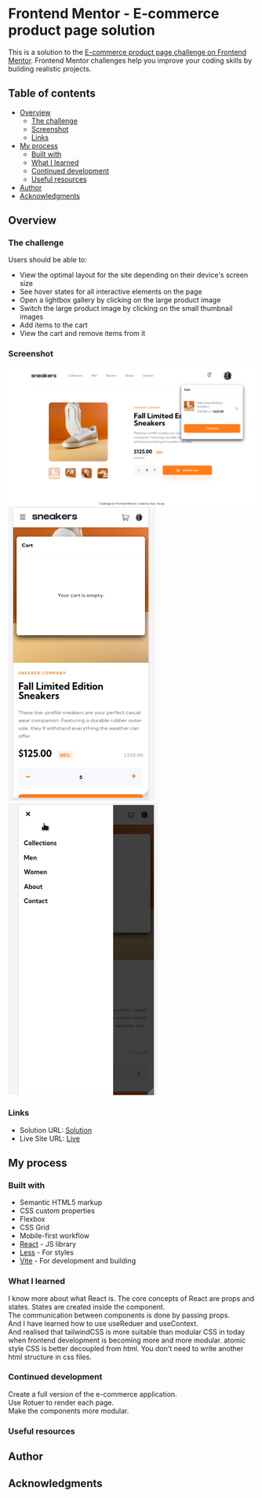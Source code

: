 # Frontend Mentor - E-commerce product page solution

This is a solution to the [E-commerce product page challenge on Frontend Mentor](https://www.frontendmentor.io/challenges/ecommerce-product-page-UPsZ9MJp6). Frontend Mentor challenges help you improve your coding skills by building realistic projects.

## Table of contents

- [Overview](#overview)
  - [The challenge](#the-challenge)
  - [Screenshot](#screenshot)
  - [Links](#links)
- [My process](#my-process)
  - [Built with](#built-with)
  - [What I learned](#what-i-learned)
  - [Continued development](#continued-development)
  - [Useful resources](#useful-resources)
- [Author](#author)
- [Acknowledgments](#acknowledgments)


## Overview

### The challenge

Users should be able to:

- View the optimal layout for the site depending on their device's screen size
- See hover states for all interactive elements on the page
- Open a lightbox gallery by clicking on the large product image
- Switch the large product image by clicking on the small thumbnail images
- Add items to the cart
- View the cart and remove items from it

### Screenshot

![Desktop](./ecommerce-product-page-desktop.png)
![Mobile](./ecommerce-product-page-mobile.png)
![Mobile-Menu](./ecommerce-product-page-mobile-menu.png)


### Links
- Solution URL: [Solution](https://github.com/garyeung/Frontend-Mentor-Challenges/tree/master/ecommerce-product-page-main)
- Live Site URL: [Live](https://garyeung.github.io/Frontend-Mentor-Challenges/ecommerce-product-page-main)

## My process

### Built with

- Semantic HTML5 markup
- CSS custom properties
- Flexbox
- CSS Grid
- Mobile-first workflow
- [React](https://reactjs.org/) - JS library
- [Less](https://lesscss.org/) - For styles
- [Vite](https://vitejs.dev/)  - For development and building 


### What I learned
I know more about what React is. The core concepts of React are props and states. States are created inside the component.  
The communication between components is done by passing props.   
And I have learned how to use useReduer and useContext.   
And realised that tailwindCSS is more suitable than modular CSS in today when frontend development is becoming more and more modular. atomic style CSS is better decoupled from html.   You don't need to write another html structure in css files.

### Continued development
Create a full version of the e-commerce application.  
Use Rotuer to render each page.  
Make the components more modular.  

### Useful resources

## Author


## Acknowledgments
